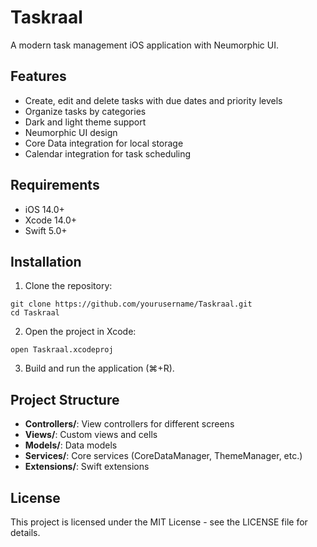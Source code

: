 # Taskraal

A modern task management iOS application with Neumorphic UI.

## Features

- Create, edit and delete tasks with due dates and priority levels
- Organize tasks by categories
- Dark and light theme support
- Neumorphic UI design
- Core Data integration for local storage
- Calendar integration for task scheduling

## Requirements

- iOS 14.0+
- Xcode 14.0+
- Swift 5.0+

## Installation

1. Clone the repository:
```
git clone https://github.com/yourusername/Taskraal.git
cd Taskraal
```

2. Open the project in Xcode:
```
open Taskraal.xcodeproj
```

3. Build and run the application (⌘+R).

## Project Structure

- **Controllers/**: View controllers for different screens
- **Views/**: Custom views and cells
- **Models/**: Data models
- **Services/**: Core services (CoreDataManager, ThemeManager, etc.)
- **Extensions/**: Swift extensions




## License

This project is licensed under the MIT License - see the LICENSE file for details.

